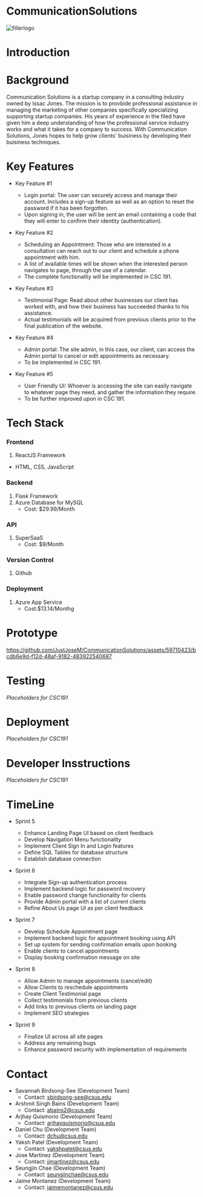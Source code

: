 
# CommunicationSolutions

![fillerlogo](https://github.com/JustJoseM/CommunicationSolutions/assets/115119329/bd259dbd-4098-41f5-9c5f-1d04de4dab84)

# Introduction 

# Background
Communication Solutions is a startup company in a consulting industry owned by Issac Jones. The mission is to provbide professional assistance in managing the marketing of other companies specifically specializing supporting startup companies. His years of experience in the filed have given him a deep understanding of how the professional service industry works and what it takes for a company to success. With Communication Solutions, Jones hopes to help grow clients' buisiness by developing their buisiness techniques.

# Key Features
+ Key Feature #1
   - Login portal: The user can securely access and manage their account. Includes a sign-up feature as well as an option to reset the password if it has been forgotten.
   - Upon signing in, the user will be sent an email containing a code that they will enter to confirm their identity (authentication).
 
+ Key Feature #2
   - Scheduling an Appointment: Those who are interested in a consultation can reach out to our client and schedule a phone appointment with him.
   - A list of available times will be shown when the interested person navigates to page, through the use of a calendar.
   - The complete functionality will be implemented in CSC 191.
 
+ Key Feature #3
   - Testimonial Page: Read about other businesses our client has worked with, and how their business has succeeded thanks to his assistance.
   - Actual testimonials will be acquired from previous clients prior to the final publication of the website.
 
+ Key Feature #4
   - Admin portal: The site admin, in this case, our client, can access the Admin portal to cancel or edit appointments as necessary.
   - To be implemented in CSC 191.
 
+ Key Feature #5
   - User Friendly UI: Whoever is accessing the site can easily navigate to whatever page they need, and gather the information they require.
   - To be further improved upon in CSC 191.

# Tech Stack
### Frontend
1. ReactJS Framework 
  - HTML, CSS, JavaScript

### Backend
1. Flask Framework
2. Azure Database for MySQL
   - Cost: $29.99/Month

### API
1. SuperSaaS
   - Cost: $9/Month

### Version Control
1. Github 

### Deployment
1. Azure App Service
   - Cost:$13.14/Monthg

# Prototype 
https://github.com/JustJoseM/CommunicationSolutions/assets/59710423/bcdb6e9d-f12d-48af-9182-483922540687


# Testing
_Placeholders for CSC191_

# Deployment
_Placeholders for CSC191_

# Developer Insstructions
_Placeholders for CSC191_

# TimeLine
+ Sprint 5
   - Enhance Landing Page UI based on client feedback
   - Develop Navigation Menu functionality
   - Implement Client Sign In and Login features
   - Define SQL Tables for database structure
   - Establish database connection

+ Sprint 6
   - Integrate Sign-up authentication process
   - Implement backend logic for password recovery
   - Enable password change functionality for clients
   - Provide Admin portal with a list of current clients
   - Refine About Us page UI as per client feedback

+ Sprint 7
   - Develop Schedule Appointment page
   - Implement backend logic for appointment booking using API
   - Set up system for sending confirmation emails upon booking
   - Enable clients to cancel appointments
   - Display booking confirmation message on site
 
+ Sprint 8
   - Allow Admin to manage appointments (cancel/edit)
   - Allow Clients to reschedule appointments
   - Create Client Testimonial page
   - Collect testimonials from previous clients
   - Add links to previous clients on landing page
   - Implement SEO strategies
 
+ Sprint 9
   - Finalize UI across all site pages
   - Address any remaining bugs
   - Enhance password security with implementation of requirements 

# Contact
+ Savannah Birdsong-See (Development Team)
   - Contact: sbirdsong-see@csus.edu
+ Arshmit Singh Bains (Development Team)
   - Contact: abains2@csus.edu
+ Arjhay Quismorio (Development Team)
   - Contact: arjhayquismorio@csus.edu
+ Daniel Chu (Development Team)
   - Contact: dchu@csus.edu
+ Yaksh Patel (Development Team)
   - Contact: yakshpatel@csus.edu
+ Jose Martinez (Development Team)
   - Contact: jjmartinez@csus.edu
+ Seungjin Chae (Development Team)
   - Contact: seungjinchae@csus.edu
+ Jaime Montanez (Development Team)
   - Contact: jaimemontanez@csus.edu
